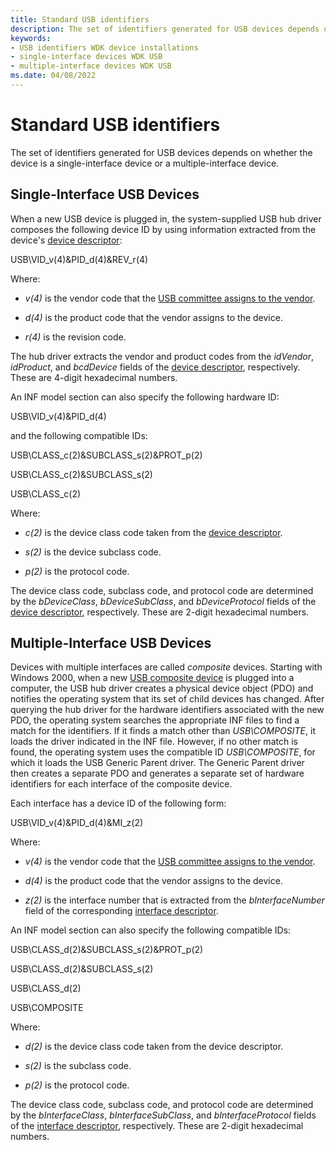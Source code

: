 ```yaml
---
title: Standard USB identifiers
description: The set of identifiers generated for USB devices depends on whether the device is a single-interface device or a multiple-interface device.
keywords:
- USB identifiers WDK device installations
- single-interface devices WDK USB
- multiple-interface devices WDK USB
ms.date: 04/08/2022
---
```


# Standard USB identifiers

The set of identifiers generated for USB devices depends on whether the device is a single-interface device or a multiple-interface device.  

## Single-Interface USB Devices

When a new USB device is plugged in, the system-supplied USB hub driver composes the following device ID by using information extracted from the device's [device descriptor](/windows-hardware/drivers/ddi/usbspec/ns-usbspec-_usb_device_descriptor):

USB\\VID_v(4)&PID_d(4)&REV_r(4)

Where:

- *v(4)* is the vendor code that the [USB committee assigns to the vendor](https://www.usb.org/developers).

- *d(4)* is the product code that the vendor assigns to the device.

- *r(4)* is the revision code.

The hub driver extracts the vendor and product codes from the *idVendor*, *idProduct*, and *bcdDevice* fields of the [device descriptor](/windows-hardware/drivers/ddi/usbspec/ns-usbspec-_usb_device_descriptor), respectively. These are 4-digit hexadecimal numbers.

An INF model section can also specify the following hardware ID:

USB\\VID_v(4)&PID_d(4)

and the following compatible IDs:

USB\\CLASS_c(2)&SUBCLASS_s(2)&PROT_p(2)

USB\\CLASS_c(2)&SUBCLASS_s(2)

USB\\CLASS_c(2)

Where:

- *c(2)* is the device class code taken from the [device descriptor](/windows-hardware/drivers/ddi/usbspec/ns-usbspec-_usb_device_descriptor).

- *s(2)* is the device subclass code.

- *p(2)* is the protocol code.

The device class code, subclass code, and protocol code are determined by the *bDeviceClass*, *bDeviceSubClass*, and *bDeviceProtocol* fields of the [device descriptor](/windows-hardware/drivers/ddi/usbspec/ns-usbspec-_usb_device_descriptor), respectively. These are 2-digit hexadecimal numbers.

## Multiple-Interface USB Devices

Devices with multiple interfaces are called *composite* devices. Starting with Windows 2000, when a new [USB composite device](../usbcon/register-a-composite-driver.md) is plugged into a computer, the USB hub driver creates a physical device object (PDO) and notifies the operating system that its set of child devices has changed. After querying the hub driver for the hardware identifiers associated with the new PDO, the operating system searches the appropriate INF files to find a match for the identifiers. If it finds a match other than *USB\\COMPOSITE*, it loads the driver indicated in the INF file. However, if no other match is found, the operating system uses the compatible ID *USB\\COMPOSITE*, for which it loads the USB Generic Parent driver. The Generic Parent driver then creates a separate PDO and generates a separate set of hardware identifiers for each interface of the composite device.

Each interface has a device ID of the following form:

USB\\VID_v(4)&PID_d(4)&MI_z(2)

Where:

- *v(4)* is the vendor code that the [USB committee assigns to the vendor](https://www.usb.org/developers).

- *d(4)* is the product code that the vendor assigns to the device.

- *z(2)* is the interface number that is extracted from the *bInterfaceNumber* field of the corresponding [interface descriptor](/windows-hardware/drivers/ddi/usbspec/ns-usbspec-_usb_interface_descriptor).

An INF model section can also specify the following compatible IDs:

USB\\CLASS_d(2)&SUBCLASS_s(2)&PROT_p(2)

USB\\CLASS_d(2)&SUBCLASS_s(2)

USB\\CLASS_d(2)

USB\\COMPOSITE

Where:

- *d(2)* is the device class code taken from the device descriptor.

- *s(2)* is the subclass code.

- *p(2)* is the protocol code.

The device class code, subclass code, and protocol code are determined by the *bInterfaceClass*, *bInterfaceSubClass*, and *bInterfaceProtocol* fields of the [interface descriptor](/windows-hardware/drivers/ddi/usbspec/ns-usbspec-_usb_interface_descriptor), respectively. These are 2-digit hexadecimal numbers.
